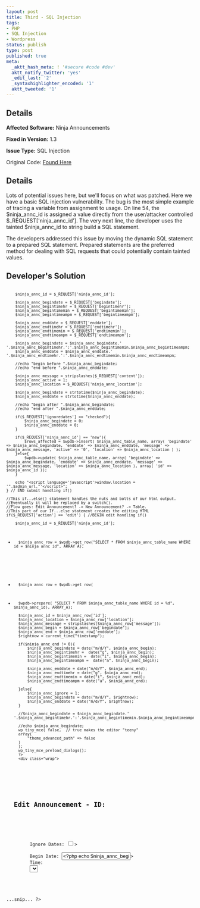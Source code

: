 ```yaml
---
layout: post
title: Third - SQL Injection
tags:
- PHP
- SQL Injection
- Wordpress
status: publish
type: post
published: true
meta:
  _aktt_hash_meta: ! '#secure #code #dev'
  aktt_notify_twitter: 'yes'
  _edit_last: '2'
  _syntaxhighlighter_encoded: '1'
  aktt_tweeted: '1'
---
```

## Details
__Affected Software:__ Ninja Announcements

__Fixed in Version:__  1.3

__Issue Type:__ SQL Injection

Original Code: <a href="http://spotthevuln.com/2011/05/third/">Found Here</a>
## Details
Lots of potential issues here, but we'll focus on what was patched. Here we have a basic SQL injection vulnerability. The bug is the most simple example of tracing a variable from assignment to usage. On line 54, the $ninja_annc_id is assigned a value directly from the user/attacker controlled $_REQUEST['ninja_annc_id']. The very next line, the developer uses the tainted $ninja_annc_id to string build a SQL statement.

The developers addressed this issue by moving the dynamic SQL statement to a prepared SQL statement. Prepared statements are the preferred method for dealing with SQL requests that could potentially contain tainted values.


## Developer's Solution
<code lang="PHP">
<?php
...snip...
	//This if() statement handles user input from the edit section.
	if($_REQUEST['submitted'] == 'yes'){ // BEGIN submit handling if()

		$ninja_annc_id = $_REQUEST['ninja_annc_id'];

		$ninja_annc_begindate = $_REQUEST['begindate'];
		$ninja_annc_begintimehr = $_REQUEST['begintimehr'];
		$ninja_annc_begintimemin = $_REQUEST['begintimemin'];
		$ninja_annc_begintimeampm = $_REQUEST['begintimeampm'];

		$ninja_annc_enddate = $_REQUEST['enddate'];
		$ninja_annc_endtimehr = $_REQUEST['endtimehr'];
		$ninja_annc_endtimemin = $_REQUEST['endtimemin'];
		$ninja_annc_endtimeampm = $_REQUEST['endtimeampm'];

		$ninja_annc_begindate = $ninja_annc_begindate.' '.$ninja_annc_begintimehr.':'.$ninja_annc_begintimemin.$ninja_annc_begintimeampm;
		$ninja_annc_enddate = $ninja_annc_enddate.' '.$ninja_annc_endtimehr.':'.$ninja_annc_endtimemin.$ninja_annc_endtimeampm;

		//echo "begin before ".$ninja_annc_begindate;
		//echo "end before ".$ninja_annc_enddate;

		$ninja_annc_message = stripslashes($_REQUEST['content']);
		$ninja_annc_active = 1;
		$ninja_annc_location = $_REQUEST['ninja_annc_location'];

		$ninja_annc_begindate = strtotime($ninja_annc_begindate);
		$ninja_annc_enddate = strtotime($ninja_annc_enddate);

		//echo "begin after ".$ninja_annc_begindate;
		//echo "end after ".$ninja_annc_enddate;

		if($_REQUEST['ignoredates'] == "checked"){
			$ninja_annc_begindate = 0;
			$ninja_annc_enddate = 0;
		}

		if($_REQUEST['ninja_annc_id'] == 'new'){
			$rows_affected = $wpdb->insert( $ninja_annc_table_name, array( 'begindate' => $ninja_annc_begindate, 'enddate' => $ninja_annc_enddate, 'message' => $ninja_annc_message, 'active' => '0', 'location' => $ninja_annc_location ) );
		}else{
			$wpdb->update( $ninja_annc_table_name, array( 'begindate' => $ninja_annc_begindate, 'enddate' => $ninja_annc_enddate, 'message' => $ninja_annc_message, 'location' => $ninja_annc_location ), array( 'id' => $ninja_annc_id ));
		}

		echo "<script language='javascript'>window.location = '".$admin_url."'</script>";
	} // END submit handling if()

	//This if...else() statement handles the nuts and bolts of our html output.
	//Eventually it will be replaced by a switch().
	//Flow goes: Edit Announcement? -> New Announcement? -> Table.
	//This part of our If...else statement creates the editing HTML
	if($_REQUEST['action'] == 'edit') { //BEGIN edit handling if()

		$ninja_annc_id = $_REQUEST['ninja_annc_id'];
-		$ninja_annc_row = $wpdb->get_row("SELECT * FROM $ninja_annc_table_name WHERE id = $ninja_annc_id", ARRAY_A);
+		$ninja_annc_row = $wpdb->get_row(
+		$wpdb->prepare( "SELECT * FROM $ninja_annc_table_name WHERE id = %d", $ninja_annc_id), ARRAY_A);

		$ninja_annc_id = $ninja_annc_row['id'];
		$ninja_annc_location = $ninja_annc_row['location'];
		$ninja_annc_message = stripslashes($ninja_annc_row['message']);
		$ninja_annc_begin = $ninja_annc_row['begindate'];
		$ninja_annc_end = $ninja_annc_row['enddate'];
		$rightnow = current_time("timestamp");

		if($ninja_annc_end != 0){
			$ninja_annc_begindate = date("m/d/Y", $ninja_annc_begin);
			$ninja_annc_begintimehr =  date("g", $ninja_annc_begin);
			$ninja_annc_begintimemin =  date("i", $ninja_annc_begin);
			$ninja_annc_begintimeampm =  date("a", $ninja_annc_begin);

			$ninja_annc_enddate = date("m/d/Y", $ninja_annc_end);
			$ninja_annc_endtimehr = date("g", $ninja_annc_end);
			$ninja_annc_endtimemin = date("i", $ninja_annc_end);
			$ninja_annc_endtimeampm = date("a", $ninja_annc_end);

		}else{
			$ninja_annc_ignore = 1;
			$ninja_annc_begindate = date("m/d/Y", $rightnow);
			$ninja_annc_enddate = date("m/d/Y", $rightnow);
		}

		//$ninja_annc_begindate = $ninja_annc_begindate.' '.$ninja_annc_begintimehr.':'.$ninja_annc_begintimemin.$ninja_annc_begintimeampm;

		//echo $ninja_annc_begindate;
		wp_tiny_mce( false,  // true makes the editor "teeny"
		array(
			"theme_advanced_path" => false
		)
		);
		wp_tiny_mce_preload_dialogs();
		?>
        <div class="wrap">
	<div id="ninja_annc_options_edit" class="icon32"><br></div>
	<h2 id="opener">Edit Announcement - ID: <?php echo $ninja_annc_id;?></h2>
		<form name="" action="" method="post">
		<input type="hidden" name="submitted" value="yes">
		<input type="hidden" name="ninja_annc_id" value="<?php echo $ninja_annc_id;?>">
		Ignore Dates: <input type="checkbox" name="ignoredates" id="ignoredates" value="checked" <?php if($ninja_annc_ignore == 1){ echo "checked";}?>><br>
		Begin Date: <input type="text" class="date" name="begindate" id="begindate" value="<?php echo $ninja_annc_begindate;?>" <?php if($ninja_annc_ignore == 1){ echo "style='background-color: gray' disabled";}?>>
		Time:
		<select name="begintimehr" id="begintimehr" class="time" <?php if($ninja_annc_ignore == 1){ echo "style='background-color: gray' disabled";}?>>
			<?php
				$x = 1;
				while($x <= 12){
					echo "<option";
					if($x <= 9){
						echo " value = '0$x'";
					}else{
						echo " value = '$x'";
					}
					if($ninja_annc_begintimehr == $x){
						echo " selected";
					}elseif($x == 12 && $ninja_annc_ignore == 1){
						echo " selected";
					}
					echo ">$x</option>";
					$x++;
				}

			?>
...snip...
?>
</code>
